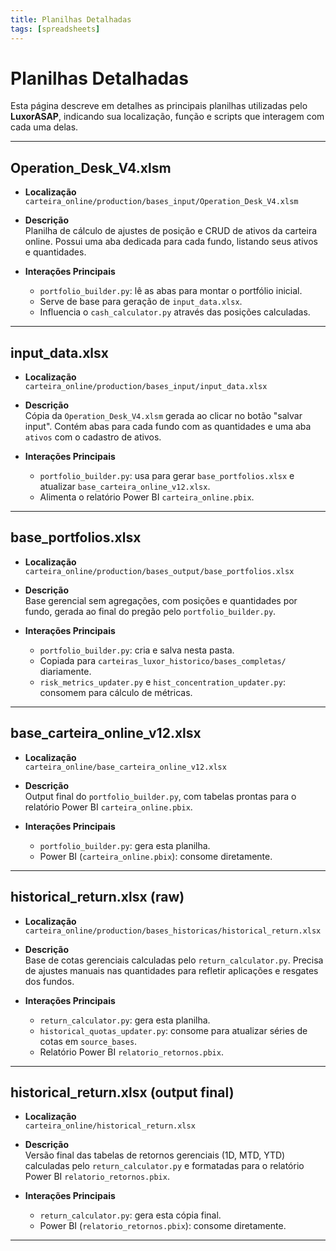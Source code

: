 ```yaml
---
title: Planilhas Detalhadas
tags: [spreadsheets]
---
```


# Planilhas Detalhadas

Esta página descreve em detalhes as principais planilhas utilizadas pelo **LuxorASAP**, indicando sua localização, função e scripts que interagem com cada uma delas.

---

## Operation_Desk_V4.xlsm

- **Localização**  
  `carteira_online/production/bases_input/Operation_Desk_V4.xlsm`

- **Descrição**  
  Planilha de cálculo de ajustes de posição e CRUD de ativos da carteira online. Possui uma aba dedicada para cada fundo, listando seus ativos e quantidades.

- **Interações Principais**  
  - `portfolio_builder.py`: lê as abas para montar o portfólio inicial.  
  - Serve de base para geração de `input_data.xlsx`.  
  - Influencia o `cash_calculator.py` através das posições calculadas.

---

## input_data.xlsx

- **Localização**  
  `carteira_online/production/bases_input/input_data.xlsx`

- **Descrição**  
  Cópia da `Operation_Desk_V4.xlsm` gerada ao clicar no botão "salvar input". Contém abas para cada fundo com as quantidades e uma aba `ativos` com o cadastro de ativos.

- **Interações Principais**  
  - `portfolio_builder.py`: usa para gerar `base_portfolios.xlsx` e atualizar `base_carteira_online_v12.xlsx`.  
  - Alimenta o relatório Power BI `carteira_online.pbix`.

---


## base_portfolios.xlsx

- **Localização**  
  `carteira_online/production/bases_output/base_portfolios.xlsx`

- **Descrição**  
  Base gerencial sem agregações, com posições e quantidades por fundo, gerada ao final do pregão pelo `portfolio_builder.py`.

- **Interações Principais**  
  - `portfolio_builder.py`: cria e salva nesta pasta.  
  - Copiada para `carteiras_luxor_historico/bases_completas/` diariamente.  
  - `risk_metrics_updater.py` e `hist_concentration_updater.py`: consomem para cálculo de métricas.

---

## base_carteira_online_v12.xlsx

- **Localização**  
  `carteira_online/base_carteira_online_v12.xlsx`

- **Descrição**  
  Output final do `portfolio_builder.py`, com tabelas prontas para o relatório Power BI `carteira_online.pbix`.

- **Interações Principais**  
  - `portfolio_builder.py`: gera esta planilha.  
  - Power BI (`carteira_online.pbix`): consome diretamente.

---

## historical_return.xlsx (raw)

- **Localização**  
  `carteira_online/production/bases_historicas/historical_return.xlsx`

- **Descrição**  
  Base de cotas gerenciais calculadas pelo `return_calculator.py`. Precisa de ajustes manuais nas quantidades para refletir aplicações e resgates dos fundos.

- **Interações Principais**  
  - `return_calculator.py`: gera esta planilha.  
  - `historical_quotas_updater.py`: consome para atualizar séries de cotas em `source_bases`.  
  - Relatório Power BI `relatorio_retornos.pbix`.

---

## historical_return.xlsx (output final)

- **Localização**  
  `carteira_online/historical_return.xlsx`

- **Descrição**  
  Versão final das tabelas de retornos gerenciais (1D, MTD, YTD) calculadas pelo `return_calculator.py` e formatadas para o relatório Power BI `relatorio_retornos.pbix`.

- **Interações Principais**  
  - `return_calculator.py`: gera esta cópia final.  
  - Power BI (`relatorio_retornos.pbix`): consome diretamente.

---

